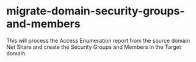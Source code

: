 # migrate-domain-security-groups-and-members
This will process the Access Enumeration report from the source domain Net Share and create the Security Groups and Members in the Target domain.

